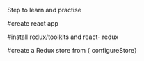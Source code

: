Step to learn and practise

#create react app

#install redux/toolkits and react- redux

#create a Redux store from { configureStore}
